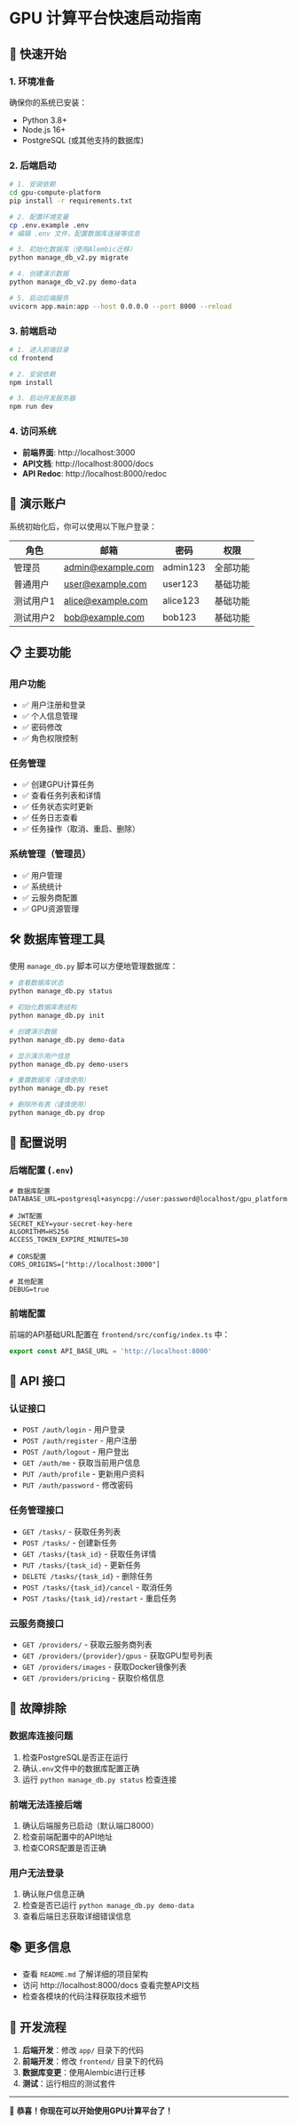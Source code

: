 # GPU 计算平台快速启动指南

## 🚀 快速开始

### 1. 环境准备

确保你的系统已安装：
- Python 3.8+
- Node.js 16+
- PostgreSQL (或其他支持的数据库)

### 2. 后端启动

```bash
# 1. 安装依赖
cd gpu-compute-platform
pip install -r requirements.txt

# 2. 配置环境变量
cp .env.example .env
# 编辑 .env 文件，配置数据库连接等信息

# 3. 初始化数据库（使用Alembic迁移）
python manage_db_v2.py migrate

# 4. 创建演示数据
python manage_db_v2.py demo-data

# 5. 启动后端服务
uvicorn app.main:app --host 0.0.0.0 --port 8000 --reload
```

### 3. 前端启动

```bash
# 1. 进入前端目录
cd frontend

# 2. 安装依赖
npm install

# 3. 启动开发服务器
npm run dev
```

### 4. 访问系统

- **前端界面**: http://localhost:3000
- **API文档**: http://localhost:8000/docs
- **API Redoc**: http://localhost:8000/redoc

## 🔐 演示账户

系统初始化后，你可以使用以下账户登录：

| 角色 | 邮箱 | 密码 | 权限 |
|------|------|------|------|
| 管理员 | admin@example.com | admin123 | 全部功能 |
| 普通用户 | user@example.com | user123 | 基础功能 |
| 测试用户1 | alice@example.com | alice123 | 基础功能 |
| 测试用户2 | bob@example.com | bob123 | 基础功能 |

## 📋 主要功能

### 用户功能
- ✅ 用户注册和登录
- ✅ 个人信息管理
- ✅ 密码修改
- ✅ 角色权限控制

### 任务管理
- ✅ 创建GPU计算任务
- ✅ 查看任务列表和详情
- ✅ 任务状态实时更新
- ✅ 任务日志查看
- ✅ 任务操作（取消、重启、删除）

### 系统管理（管理员）
- ✅ 用户管理
- ✅ 系统统计
- ✅ 云服务商配置
- ✅ GPU资源管理

## 🛠 数据库管理工具

使用 `manage_db.py` 脚本可以方便地管理数据库：

```bash
# 查看数据库状态
python manage_db.py status

# 初始化数据库表结构
python manage_db.py init

# 创建演示数据
python manage_db.py demo-data

# 显示演示用户信息
python manage_db.py demo-users

# 重置数据库（谨慎使用）
python manage_db.py reset

# 删除所有表（谨慎使用）
python manage_db.py drop
```

## 🔧 配置说明

### 后端配置 (`.env`)

```env
# 数据库配置
DATABASE_URL=postgresql+asyncpg://user:password@localhost/gpu_platform

# JWT配置
SECRET_KEY=your-secret-key-here
ALGORITHM=HS256
ACCESS_TOKEN_EXPIRE_MINUTES=30

# CORS配置
CORS_ORIGINS=["http://localhost:3000"]

# 其他配置
DEBUG=true
```

### 前端配置

前端的API基础URL配置在 `frontend/src/config/index.ts` 中：

```typescript
export const API_BASE_URL = 'http://localhost:8000'
```

## 📝 API 接口

### 认证接口
- `POST /auth/login` - 用户登录
- `POST /auth/register` - 用户注册
- `POST /auth/logout` - 用户登出
- `GET /auth/me` - 获取当前用户信息
- `PUT /auth/profile` - 更新用户资料
- `PUT /auth/password` - 修改密码

### 任务管理接口
- `GET /tasks/` - 获取任务列表
- `POST /tasks/` - 创建新任务
- `GET /tasks/{task_id}` - 获取任务详情
- `PUT /tasks/{task_id}` - 更新任务
- `DELETE /tasks/{task_id}` - 删除任务
- `POST /tasks/{task_id}/cancel` - 取消任务
- `POST /tasks/{task_id}/restart` - 重启任务

### 云服务商接口
- `GET /providers/` - 获取云服务商列表
- `GET /providers/{provider}/gpus` - 获取GPU型号列表
- `GET /providers/images` - 获取Docker镜像列表
- `GET /providers/pricing` - 获取价格信息

## 🐛 故障排除

### 数据库连接问题
1. 检查PostgreSQL是否正在运行
2. 确认`.env`文件中的数据库配置正确
3. 运行 `python manage_db.py status` 检查连接

### 前端无法连接后端
1. 确认后端服务已启动（默认端口8000）
2. 检查前端配置中的API地址
3. 检查CORS配置是否正确

### 用户无法登录
1. 确认账户信息正确
2. 检查是否已运行 `python manage_db.py demo-data`
3. 查看后端日志获取详细错误信息

## 📚 更多信息

- 查看 `README.md` 了解详细的项目架构
- 访问 http://localhost:8000/docs 查看完整API文档
- 检查各模块的代码注释获取技术细节

## 🔄 开发流程

1. **后端开发**：修改 `app/` 目录下的代码
2. **前端开发**：修改 `frontend/` 目录下的代码
3. **数据库变更**：使用Alembic进行迁移
4. **测试**：运行相应的测试套件

---

🎉 **恭喜！你现在可以开始使用GPU计算平台了！**
